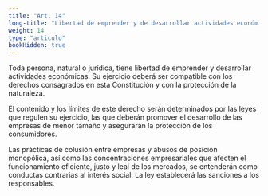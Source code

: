 ```yaml
---
title: "Art. 14"
long-title: "Libertad de emprender y de desarrollar actividades económicas"
weight: 14
type: "articulo"
bookHidden: true
---
```


Toda persona, natural o jurídica, tiene libertad de emprender y desarrollar actividades económicas. Su ejercicio deberá ser compatible con los derechos consagrados en esta Constitución y con la protección de la naturaleza.
 
El contenido y los límites de este derecho serán determinados por las leyes que regulen su ejercicio, las que deberán promover el desarrollo de las empresas de menor tamaño y asegurarán la protección de los consumidores.
 
Las prácticas de colusión entre empresas y abusos de posición monopólica, así como las concentraciones empresariales que afecten el funcionamiento eficiente, justo y leal de los mercados, se entenderán como conductas contrarias al interés social. La ley establecerá las sanciones a los responsables.
 